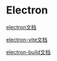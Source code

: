 # Electron

[electron文档](https://www.electronjs.org/zh/docs/latest/)

[electron-vite文档](https://cn-evite.netlify.app/guide/)

[electron-build文档](https://www.electron.build/auto-update)